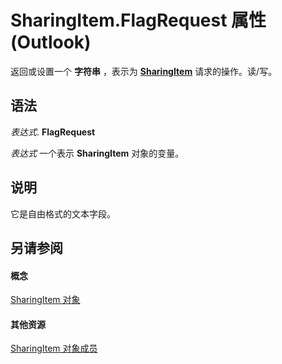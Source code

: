 
# SharingItem.FlagRequest 属性 (Outlook)

返回或设置一个 **字符串** ，表示为 **[SharingItem](63dd3451-44f3-7cc4-c6e2-7dad5835a7d2.md)** 请求的操作。读/写。


## 语法

 _表达式_. **FlagRequest**

 _表达式_ 一个表示 **SharingItem** 对象的变量。


## 说明

它是自由格式的文本字段。


## 另请参阅


#### 概念


[SharingItem 对象](63dd3451-44f3-7cc4-c6e2-7dad5835a7d2.md)
#### 其他资源


[SharingItem 对象成员](719ad60e-2242-2c54-778f-006b61690389.md)